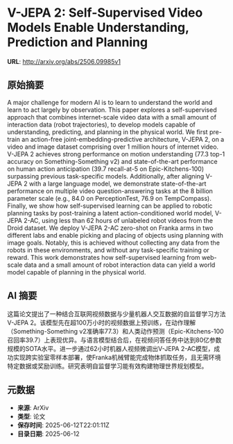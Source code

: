 # V-JEPA 2: Self-Supervised Video Models Enable Understanding, Prediction and Planning

**URL**: http://arxiv.org/abs/2506.09985v1

## 原始摘要

A major challenge for modern AI is to learn to understand the world and learn
to act largely by observation. This paper explores a self-supervised approach
that combines internet-scale video data with a small amount of interaction data
(robot trajectories), to develop models capable of understanding, predicting,
and planning in the physical world. We first pre-train an action-free
joint-embedding-predictive architecture, V-JEPA 2, on a video and image dataset
comprising over 1 million hours of internet video. V-JEPA 2 achieves strong
performance on motion understanding (77.3 top-1 accuracy on Something-Something
v2) and state-of-the-art performance on human action anticipation (39.7
recall-at-5 on Epic-Kitchens-100) surpassing previous task-specific models.
Additionally, after aligning V-JEPA 2 with a large language model, we
demonstrate state-of-the-art performance on multiple video question-answering
tasks at the 8 billion parameter scale (e.g., 84.0 on PerceptionTest, 76.9 on
TempCompass). Finally, we show how self-supervised learning can be applied to
robotic planning tasks by post-training a latent action-conditioned world
model, V-JEPA 2-AC, using less than 62 hours of unlabeled robot videos from the
Droid dataset. We deploy V-JEPA 2-AC zero-shot on Franka arms in two different
labs and enable picking and placing of objects using planning with image goals.
Notably, this is achieved without collecting any data from the robots in these
environments, and without any task-specific training or reward. This work
demonstrates how self-supervised learning from web-scale data and a small
amount of robot interaction data can yield a world model capable of planning in
the physical world.


## AI 摘要

这篇论文提出了一种结合互联网视频数据与少量机器人交互数据的自监督学习方法V-JEPA 2。该模型先在超100万小时的视频数据上预训练，在动作理解（Something-Something v2准确率77.3）和人类动作预测（Epic-Kitchens-100召回率39.7）上表现优异。与语言模型结合后，在视频问答任务中达到80亿参数规模的SOTA水平。进一步通过62小时机器人视频微调出V-JEPA 2-AC模型，成功实现跨实验室零样本部署，使Franka机械臂能完成物体抓取任务，且无需环境特定数据或奖励训练。研究表明自监督学习能有效构建物理世界规划模型。

## 元数据

- **来源**: ArXiv
- **类型**: 论文
- **保存时间**: 2025-06-12T22:01:11Z
- **目录日期**: 2025-06-12

